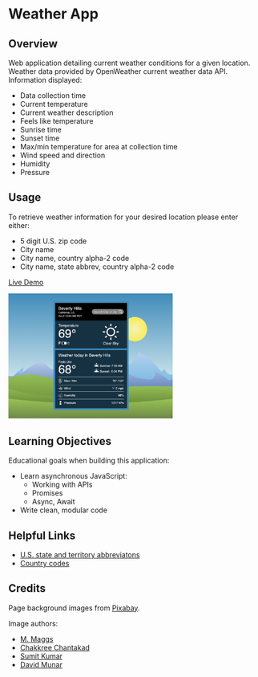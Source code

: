 # Weather App

## Overview

Web application detailing current weather conditions for a given location. Weather data provided by OpenWeather current weather data API. Information displayed:

- Data collection time
- Current temperature
- Current weather description
- Feels like temperature
- Sunrise time
- Sunset time
- Max/min temperature for area at collection time
- Wind speed and direction
- Humidity
- Pressure

## Usage

To retrieve weather information for your desired location please enter either:

- 5 digit U.S. zip code
- City name
- City name, country alpha-2 code
- City name, state abbrev, country alpha-2 code

[Live Demo](https://dukdukg00se.github.io/weather-app/)

<img src="./src/assets/images/screenshot/weather-ui.png" width="65%">

## Learning Objectives

Educational goals when building this application:

- Learn asynchronous JavaScript:
  - Working with APIs
  - Promises
  - Async, Await
- Write clean, modular code

## Helpful Links

- [U.S. state and territory abbreviatons](https://www.faa.gov/air_traffic/publications/atpubs/cnt_html/appendix_a.html)
- [Country codes](https://www.nationsonline.org/oneworld/country_code_list.htm)

## Credits

Page background images from [Pixabay](https://pixabay.com/).

Image authors:

- [M. Maggs](https://pixabay.com/users/wild0ne-920941/?utm_source=link-attribution&utm_medium=referral&utm_campaign=image&utm_content=1844227)
- [Chakkree Chantakad](https://pixabay.com/users/chakkree_chantakad-15107399/?utm_source=link-attribution&utm_medium=referral&utm_campaign=image&utm_content=4821585)
- [Sumit Kumar](https://pixabay.com/users/kinggodarts-20322799/?utm_source=link-attribution&utm_medium=referral&utm_campaign=image&utm_content=6590863)
- [David Munar](https://pixabay.com/users/jdmjallart-13316089/?utm_source=link-attribution&utm_medium=referral&utm_campaign=image&utm_content=6641490)
